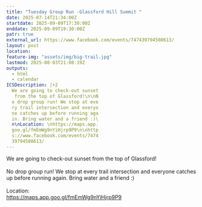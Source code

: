 ```yaml
---
title: "Tuesday Group Run -Glassford Hill Summit "
date: 2025-07-14T21:34:00Z
startdate: 2025-09-09T17:30:00Z
enddate: 2025-09-09T19:30:00Z
patr: true
external_url: https://www.facebook.com/events/747439794508613/
layout: post
location: 
feature-img: "assets/img/big-trail.jpg"
lastmod: 2025-08-03T21:08:19Z
outputs:
  - html
  - calendar
ICSDescription: |+2
  We are going to check-out sunset   from the top of Glassford!\n\nN  o drop group run! We stop at eve  ry trail intersection and everyo  ne catches up before running aga  in. Bring water and a friend :)\  n\nLocation: \nhttps://maps.app.  goo.gl/fmEmWg9nYiHjrp9P9\n\nhttp  s://www.facebook.com/events/7474  39794508613/
---
```


We are going to check-out sunset from the top of Glassford!<br>
  <br>
  No drop group run! We stop at every trail intersection and everyone catches up before running again. Bring water and a friend &#58;)<br>
  <br>
  Location&#58; <br>
  [https://maps.app.goo.gl/fmEmWg9nYiHjrp9P9<br>
](https://maps.app.goo.gl/fmEmWg9nYiHjrp9P9<br>
)  <br>
  
